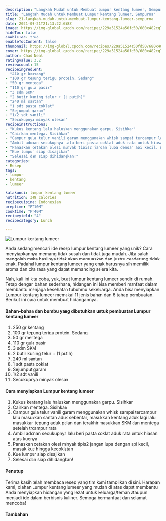 ```yaml
---
description: "Langkah Mudah untuk Membuat Lumpur kentang lumeer, Sempurna"
title: "Langkah Mudah untuk Membuat Lumpur kentang lumeer, Sempurna"
slug: 21-langkah-mudah-untuk-membuat-lumpur-kentang-lumeer-sempurna
date: 2021-09-21T21:13:22.658Z
image: https://img-global.cpcdn.com/recipes/229a51524a50fd50/680x482cq70/lumpur-kentang-lumeer-foto-resep-utama.jpg
hideToc: false
enableToc: true
enableTocContent: false
thumbnail: https://img-global.cpcdn.com/recipes/229a51524a50fd50/680x482cq70/lumpur-kentang-lumeer-foto-resep-utama.jpg
cover: https://img-global.cpcdn.com/recipes/229a51524a50fd50/680x482cq70/lumpur-kentang-lumeer-foto-resep-utama.jpg
author: Chad Neal
ratingvalue: 3.2
reviewcount: 15
recipeingredient:
- "250 gr kentang"
- "100 gr tepung terigu protein. Sedang"
- "50 gr mentega"
- "110 gr gula pasir"
- "3 sdm SKM"
- "2 butir kuning telur + (1 putih)"
- "240 ml santan"
- "1 sdt pasta coklat"
- "Sejumput garam"
- "1/2 sdt vanili"
- "Secukupnya minyak olesan"
recipeinstructions:
- "Kukus kentang lalu haluskan menggunakan garpu. Sisihkan"
- "Cairkan mentega. Sisihkan"
- "Campur gula telur vanili garam menggunakan whisk sampai tercampur lalu masukkan santan aduk sebentar, masukkan kentang aduk lagi lalu masukkan tepung aduk pelan dan terakhir masukkan SKM dan mentega setelah trcampur rata"
- "Ambil adonan secukupnya lalu beri pasta coklat aduk rata untuk hiasan atas kuenya"
- "Panaskan cetakan olesi minyak tipis2 jangan lupa dengan api kecil, masak kue hingga kecoklatan"
- "Kue lumpur siap disajikan"
- "Selesai dan siap dihidangkan!"
categories:
- Resep
tags:
- lumpur
- kentang
- lumeer

katakunci: lumpur kentang lumeer 
nutrition: 349 calories
recipecuisine: Indonesian
preptime: "PT10M"
cooktime: "PT40M"
recipeyield: "4"
recipecategory: Lunch

---
```



![Lumpur kentang lumeer](https://img-global.cpcdn.com/recipes/229a51524a50fd50/680x482cq70/lumpur-kentang-lumeer-foto-resep-utama.jpg)

Anda sedang mencari ide resep lumpur kentang lumeer yang unik? Cara menyiapkannya memang tidak susah dan tidak juga mudah. Jika salah mengolah maka hasilnya tidak akan memuaskan dan justru cenderung tidak enak. Padahal lumpur kentang lumeer yang enak harusnya sih memiliki aroma dan cita rasa yang dapat memancing selera kita.




Nah, kali ini kita coba, yuk, buat lumpur kentang lumeer sendiri di rumah. Tetap dengan bahan sederhana, hidangan ini bisa memberi manfaat dalam membantu menjaga kesehatan tubuhmu sekeluarga. Anda bisa menyiapkan Lumpur kentang lumeer memakai 11 jenis bahan dan 6 tahap pembuatan. Berikut ini cara untuk membuat hidangannya.

<!--inarticleads1-->

#### Bahan-bahan dan bumbu yang dibutuhkan untuk pembuatan Lumpur kentang lumeer

1. 250 gr kentang
1. 100 gr tepung terigu protein. Sedang
1. 50 gr mentega
1. 110 gr gula pasir
1. 3 sdm SKM
1. 2 butir kuning telur + (1 putih)
1. 240 ml santan
1. 1 sdt pasta coklat
1. Sejumput garam
1. 1/2 sdt vanili
1. Secukupnya minyak olesan

<!--inarticleads2-->

#### Cara menyiapkan Lumpur kentang lumeer

1. Kukus kentang lalu haluskan menggunakan garpu. Sisihkan
1. Cairkan mentega. Sisihkan
1. Campur gula telur vanili garam menggunakan whisk sampai tercampur lalu masukkan santan aduk sebentar, masukkan kentang aduk lagi lalu masukkan tepung aduk pelan dan terakhir masukkan SKM dan mentega setelah trcampur rata
1. Ambil adonan secukupnya lalu beri pasta coklat aduk rata untuk hiasan atas kuenya
1. Panaskan cetakan olesi minyak tipis2 jangan lupa dengan api kecil, masak kue hingga kecoklatan
1. Kue lumpur siap disajikan
1. Selesai dan siap dihidangkan!

#### Penutup

Terima kasih telah membaca resep yang tim kami tampilkan di sini. Harapan kami, olahan Lumpur kentang lumeer yang mudah di atas dapat membantu Anda menyiapkan hidangan yang lezat untuk keluarga/teman ataupun menjadi ide dalam berbisnis kuliner. Semoga bermanfaat dan selamat mencoba!

#### Tambahan



